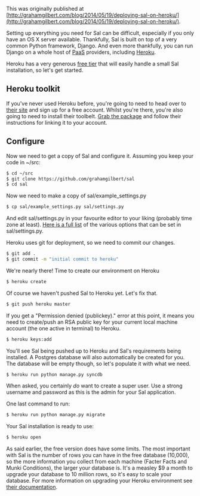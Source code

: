 This was originally published at [http://grahamgilbert.com/blog/2014/05/19/deploying-sal-on-heroku/](http://grahamgilbert.com/blog/2014/05/19/deploying-sal-on-heroku/).

Setting up everything you need for Sal can be difficult, especially if you only have an OS X server available. Thankfully, Sal is built on top of a very common Python framework, Django. And even more thankfully, you can run Django on a whole host of [PaaS](http://en.wikipedia.org/wiki/Platform_as_a_service) providers, including [Heroku](https://www.heroku.com).

Heroku has a very generous [free tier](https://www.heroku.com/pricing) that will easily handle a small Sal installation, so let's get started.

## Heroku toolkit

If you've never used Heroku before, you're going to need to head over to [their site](http://heroku.com) and sign up for a free account. Whilst you're there, you're also going to need to install their toolbelt. [Grab the package](http://toolbelt.herokuapp.com/) and follow their instructions for linking it to your account.

## Configure

Now we need to get a copy of Sal and configure it. Assuming you keep your code in ~/src:

``` bash
$ cd ~/src
$ git clone https://github.com/grahamgilbert/sal
$ cd sal
```

Now we need to make a copy of sal/example_settings.py

``` bash
$ cp sal/example_settings.py sal/settings.py
```

And edit sal/settings.py in your favourite editor to your liking (probably time zone at least). [Here is a full list](https://github.com/grahamgilbert/sal/blob/master/docs/Settings.md) of the various options that can be set in sal/settings.py.

Heroku uses git for deployment, so we need to commit our changes.

``` bash
$ git add .
$ git commit -m "initial commit to heroku"
```

We're nearly there! Time to create our environment on Heroku

``` bash
$ heroku create
```

Of course we haven't pushed Sal to Heroku yet. Let's fix that.

``` bash
$ git push heroku master
```
If you get a "Permission denied (publickey)." error at this point, it means you need to create/push an RSA public key for your current local machine account (the one active in terminal) to Heroku.

``` bash
$ heroku keys:add
```

You'll see Sal being pushed up to Heroku and Sal's requirements being installed. A Postgres database will also automatically be created for you. The database will be empty though, so let's populate it with what we need.

``` bash
$ heroku run python manage.py syncdb
```

When asked, you certainly *do* want to create a super user. Use a strong username and password as this is the admin for your Sal application.

One last command to run:

``` bash
$ heroku run python manage.py migrate
```

Your Sal installation is ready to use:

``` bash
$ heroku open
```

As said earlier, the free version does have some limits. The most important with Sal is the number of rows you can have in the free database (10,000), so the more information you collect from each machine (Facter Facts and Munki Conditions), the larger your database is. It's a measley $9 a month to upgrade your database to 10 million rows, so it's easy to scale your database. For more information on upgrading your Heroku environment see [their documentation](https://devcenter.heroku.com/articles/upgrade-heroku-postgres-with-pgbackups).
